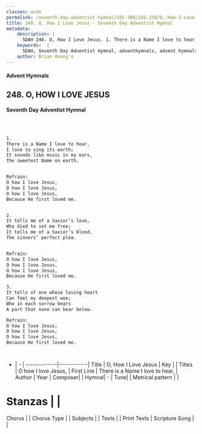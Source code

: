 ```yaml
---
classes: wide
permalink: /seventh-day-adventist-hymnal/201-300/241-250/O,-How-I-Love-Jesus/
title: 248. O, How I Love Jesus - Seventh Day Adventist Hymnal
metadata:
    description: |
      SDAH 248. O, How I Love Jesus. 1. There is a Name I love to hear, I love to sing its worth; It sounds like music in my ears, The sweetest Name on earth. 
    keywords:  |
      SDAH, Seventh Day Adventist Hymnal, adventhymnals, advent hymnals, O, How I Love Jesus, There is a Name I love to hear, ,O how I love Jesus,
    author: Brian Onang'o
---
```


#### Advent Hymnals
## 248. O, HOW I LOVE JESUS
#### Seventh Day Adventist Hymnal

```txt



1.
There is a Name I love to hear,
I love to sing its worth;
It sounds like music in my ears,
The sweetest Name on earth.


Refrain:
O how I love Jesus,
O how I love Jesus,
O how I love Jesus,
Because He first loved me.


2.
It tells me of a Savior’s love,
Who died to set me free;
It tells me of a Savior’s blood,
The sinners’ perfect plea.


Refrain:
O how I love Jesus,
O how I love Jesus,
O how I love Jesus,
Because He first loved me.

3.
It tells of one whose loving heart
Can feel my deepest woe;
Who in each sorrow bears
A part that none can bear below.

Refrain:
O how I love Jesus,
O how I love Jesus,
O how I love Jesus,
Because He first loved me.




```

- |   -  |
-------------|------------|
Title | O, How I Love Jesus |
Key |  |
Titles | O how I love Jesus, |
First Line | There is a Name I love to hear, |
Author | 
Year | 
Composer|  |
Hymnal|  - |
Tune|  |
Metrical pattern | |
# Stanzas |  |
Chorus |  |
Chorus Type |  |
Subjects |  |
Texts |  |
Print Texts | 
Scripture Song |  |
  
